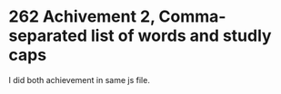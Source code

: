 # 262 Achivement 2, Comma-separated list of words and studly caps
I did both achievement in same js file.